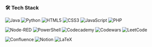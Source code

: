 <h3> 🛠 Tech Stack </h3>
  
![Java](https://img.shields.io/badge/java-%23ED8B00.svg?style=for-the-badge&logo=openjdk&logoColor=white) ![Python](https://img.shields.io/badge/python-3670A0?style=for-the-badge&logo=python&logoColor=ffdd54) ![HTML5](https://img.shields.io/badge/html5-%23E34F26.svg?style=for-the-badge&logo=html5&logoColor=white) ![CSS3](https://img.shields.io/badge/css3-%231572B6.svg?style=for-the-badge&logo=css3&logoColor=white) ![JavaScript](https://img.shields.io/badge/javascript-%23323330.svg?style=for-the-badge&logo=javascript&logoColor=%23F7DF1E) ![PHP](https://img.shields.io/badge/php-%23777BB4.svg?style=for-the-badge&logo=php&logoColor=white)

![Node-RED](https://img.shields.io/badge/Node--RED-%238F0000.svg?style=for-the-badge&logo=node-red&logoColor=white) ![PowerShell](https://img.shields.io/badge/PowerShell-%235391FE.svg?style=for-the-badge&logo=powershell&logoColor=white) ![Codecademy](https://img.shields.io/badge/Codecademy-FFF0E5?style=for-the-badge&logo=codecademy&logoColor=1F243A) ![Codewars](https://img.shields.io/badge/Codewars-B1361E?style=for-the-badge&logo=codewars&logoColor=grey) ![LeetCode](https://img.shields.io/badge/LeetCode-000000?style=for-the-badge&logo=LeetCode&logoColor=#d16c06)

![Confluence](https://img.shields.io/badge/confluence-%23172BF4.svg?style=for-the-badge&logo=confluence&logoColor=white) ![Notion](https://img.shields.io/badge/Notion-%23000000.svg?style=for-the-badge&logo=notion&logoColor=white) ![LaTeX](https://img.shields.io/badge/latex-%23008080.svg?style=for-the-badge&logo=latex&logoColor=white)

<!---
alina-letzien/alina-letzien is a ✨ special ✨ repository because its `README.md` (this file) appears on your GitHub profile.
You can click the Preview link to take a look at your changes.
--->
